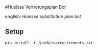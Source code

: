#Huelsse Vertretungsplan Bot

english: _Huelsse substitution plan bot_

## Setup

```pip install -r /path/to/requirements.txt```
